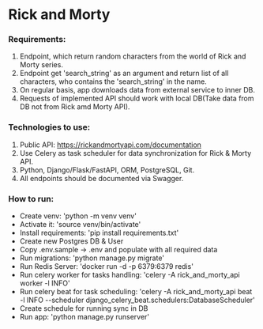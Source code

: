 # Rick and Morty 

### Requirements:
1. Endpoint, which return random characters from the world of Rick and Morty series.
2. Endpoint get 'search_string' as an argument and return list of all characters, who contains the 'search_string' in the name.
3. On regular basis, app downloads data from external service to inner DB.
4. Requests of implemented API should work with local DB(Take data from DB not from Rick amd Morty API).

### Technologies to use:
1. Public API: https://rickandmortyapi.com/documentation
2. Use Celery as task scheduler for data synchronization for Rick & Morty API.
3. Python, Django/Flask/FastAPI, ORM, PostgreSQL, Git.
4. All endpoints should be documented via Swagger.

### How to run:
- Create venv: 'python -m venv venv'
- Activate it: 'source venv/bin/activate'
- Install requirements: 'pip install requirements.txt'
- Create new Postgres DB & User
- Copy .env.sample -> .env and populate with all required data
- Run migrations: 'python manage.py migrate'
- Run Redis Server: 'docker run -d -p 6379:6379 redis'
- Run celery worker for tasks handling: 'celery -A rick_and_morty_api worker -l INFO'
- Run celery beat for task scheduling: 'celery -A rick_and_morty_api beat -l INFO --scheduler django_celery_beat.schedulers:DatabaseScheduler'
- Create schedule for running sync in DB
- Run app: 'python manage.py runserver'
